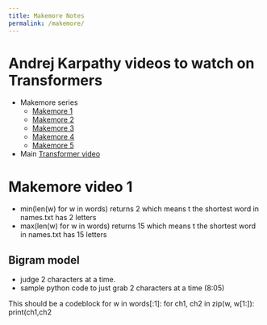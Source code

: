 ```yaml
---
title: Makemore Notes
permalink: /makemore/
---
```


# Andrej Karpathy videos to watch on Transformers
* Makemore series
	* [Makemore 1](https://www.youtube.com/watch?v=PaCmpygFfXo&)
	* [Makemore 2](https://www.youtube.com/watch?v=TCH_1BHY58I)
	* [Makemore 3](https://www.youtube.com/watch?v=P6sfmUTpUmc)
	* [Makemore 4](https://www.youtube.com/watch?v=q8SA3rM6ckI)
	* [Makemore 5](https://www.youtube.com/watch?v=t3YJ5hKiMQ0)
* Main [Transformer video](https://www.youtube.com/watch?v=kCc8FmEb1nY&)


# Makemore video 1
* min(len(w) for w in words) returns 2 which means t the shortest word in names.txt has 2 letters
* max(len(w) for w in words) returns 15 which means t the shortest word in names.txt has 15 letters


## Bigram model
* judge 2 characters at a time.
* sample python code to just grab 2 characters at a time (8:05)

This should be a codeblock
	for w in words[:1]:
		for ch1, ch2 in zip(w, w[1:]):
			print(ch1,ch2
